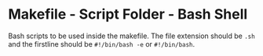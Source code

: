 # Makefile - Script Folder - Bash Shell

Bash scripts to be used inside the makefile. 
The file extension should be ```.sh``` and the firstline should be ```#!/bin/bash -e``` or ```#!/bin/bash```.